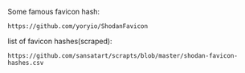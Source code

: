Some famous favicon hash:
```
https://github.com/yoryio/ShodanFavicon
```

list of favicon hashes(scraped):
```
https://github.com/sansatart/scrapts/blob/master/shodan-favicon-hashes.csv
```

